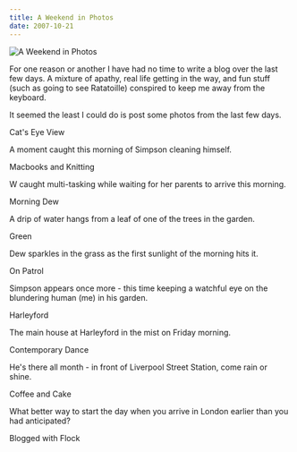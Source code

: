 ```yaml
---
title: A Weekend in Photos
date: 2007-10-21
---
```


![A Weekend in Photos](https://source.unsplash.com/l7dbl-sUg3k/1600x900)

For one reason or another I have had no time to write a blog over the last few days. A mixture of apathy, real life getting in the way, and fun stuff (such as going to see Ratatoille) conspired to keep me away from the keyboard.

It seemed the least I could do is post some photos from the last few days.

Cat's Eye View

A moment caught this morning of Simpson cleaning himself.

Macbooks and Knitting

W caught multi-tasking while waiting for her parents to arrive this morning.

Morning Dew

A drip of water hangs from a leaf of one of the trees in the garden.

Green

Dew sparkles in the grass as the first sunlight of the morning hits it.

On Patrol

Simpson appears once more - this time keeping a watchful eye on the blundering human (me) in his garden.

Harleyford

The main house at Harleyford in the mist on Friday morning.

Contemporary Dance

He's there all month - in front of Liverpool Street Station, come rain or shine.

Coffee and Cake

What better way to start the day when you arrive in London earlier than you had anticipated?

Blogged with Flock